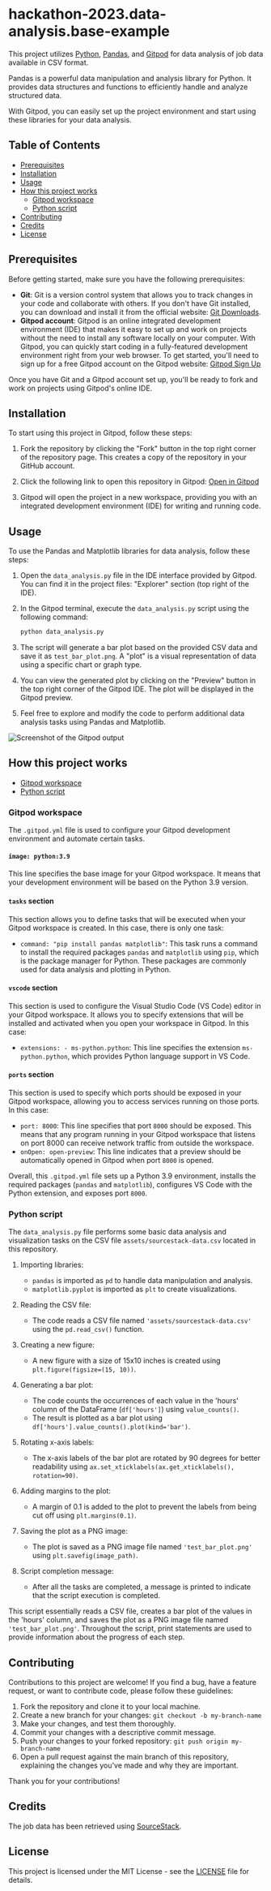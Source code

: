 # hackathon-2023.data-analysis.base-example

This project utilizes [Python](https://www.python.org/), [Pandas](https://pandas.pydata.org/), and [Gitpod](https://www.gitpod.io/) for data analysis of job data available in CSV format.

Pandas is a powerful data manipulation and analysis library for Python. It provides data structures and functions to efficiently handle and analyze structured data.

With Gitpod, you can easily set up the project environment and start using these libraries for your data analysis.

## Table of Contents

- [Prerequisites](#prerequisites)
- [Installation](#installation)
- [Usage](#usage)
- [How this project works](#how-this-project-works)
   - [Gitpod workspace](#gitpod-workspace)
   - [Python script](#python-script)
- [Contributing](#contributing)
- [Credits](#credits)
- [License](#license)

## Prerequisites

Before getting started, make sure you have the following prerequisites:

- **Git**: Git is a version control system that allows you to track changes in your code and collaborate with others. If you don't have Git installed, you can download and install it from the official website: [Git Downloads](https://git-scm.com/downloads).
- **Gitpod account**: Gitpod is an online integrated development environment (IDE) that makes it easy to set up and work on projects without the need to install any software locally on your computer. With Gitpod, you can quickly start coding in a fully-featured development environment right from your web browser. To get started, you'll need to sign up for a free Gitpod account on the Gitpod website: [Gitpod Sign Up](https://www.gitpod.io/)

Once you have Git and a Gitpod account set up, you'll be ready to fork and work on projects using Gitpod's online IDE.

## Installation

To start using this project in Gitpod, follow these steps:

1. Fork the repository by clicking the "Fork" button in the top right corner of the repository page. This creates a copy of the repository in your GitHub account.

2. Click the following link to open this repository in Gitpod: [Open in Gitpod](https://gitpod.io/#https://github.com/shesharpnl/hackathon-2023.data-analysis.base-example)

3. Gitpod will open the project in a new workspace, providing you with an integrated development environment (IDE) for writing and running code.

## Usage

To use the Pandas and Matplotlib libraries for data analysis, follow these steps:

1. Open the `data_analysis.py` file in the IDE interface provided by Gitpod. You can find it in the project files: "Explorer" section (top right of the IDE).

2. In the Gitpod terminal, execute the `data_analysis.py` script using the following command:

   ```bash
   python data_analysis.py
   ```

3. The script will generate a bar plot based on the provided CSV data and save it as `test_bar_plot.png`. A "plot" is a visual representation of data using a specific chart or graph type.

4. You can view the generated plot by clicking on the "Preview" button in the top right corner of the Gitpod IDE. The plot will be displayed in the Gitpod preview.

5. Feel free to explore and modify the code to perform additional data analysis tasks using Pandas and Matplotlib.

![Screenshot of the Gitpod output](images/gitpod-output-screenshot.png)

## How this project works

- [Gitpod workspace](#gitpod-workspace)
- [Python script](#python-script)

### Gitpod workspace

The `.gitpod.yml` file is used to configure your Gitpod development environment and automate certain tasks.

#### `image: python:3.9`
This line specifies the base image for your Gitpod workspace. It means that your development environment will be based on the Python 3.9 version.

#### `tasks` section
This section allows you to define tasks that will be executed when your Gitpod workspace is created. In this case, there is only one task:

- `command: "pip install pandas matplotlib"`: This task runs a command to install the required packages `pandas` and `matplotlib` using `pip`, which is the package manager for Python. These packages are commonly used for data analysis and plotting in Python.

#### `vscode` section
This section is used to configure the Visual Studio Code (VS Code) editor in your Gitpod workspace. It allows you to specify extensions that will be installed and activated when you open your workspace in Gitpod. In this case:

- `extensions: - ms-python.python`: This line specifies the extension `ms-python.python`, which provides Python language support in VS Code.

#### `ports` section
This section is used to specify which ports should be exposed in your Gitpod workspace, allowing you to access services running on those ports. In this case:

- `port: 8000`: This line specifies that port `8000` should be exposed. This means that any program running in your Gitpod workspace that listens on port 8000 can receive network traffic from outside the workspace. 
- `onOpen: open-preview`: This line indicates that a preview should be automatically opened in Gitpod when port `8000` is opened. 

Overall, this `.gitpod.yml` file sets up a Python 3.9 environment, installs the required packages (`pandas` and `matplotlib`), configures VS Code with the Python extension, and exposes port `8000`.

### Python script

The `data_analysis.py` file performs some basic data analysis and visualization tasks on the CSV file `assets/sourcestack-data.csv` located in this repository.

1. Importing libraries:
   - `pandas` is imported as `pd` to handle data manipulation and analysis.
   - `matplotlib.pyplot` is imported as `plt` to create visualizations.

2. Reading the CSV file:
   - The code reads a CSV file named `'assets/sourcestack-data.csv'` using the `pd.read_csv()` function.

3. Creating a new figure:
   - A new figure with a size of 15x10 inches is created using `plt.figure(figsize=(15, 10))`.

4. Generating a bar plot:
   - The code counts the occurrences of each value in the 'hours' column of the DataFrame (`df['hours']`) using `value_counts()`.
   - The result is plotted as a bar plot using `df['hours'].value_counts().plot(kind='bar')`.

5. Rotating x-axis labels:
   - The x-axis labels of the bar plot are rotated by 90 degrees for better readability using `ax.set_xticklabels(ax.get_xticklabels(), rotation=90)`.

6. Adding margins to the plot:
   - A margin of 0.1 is added to the plot to prevent the labels from being cut off using `plt.margins(0.1)`.

7. Saving the plot as a PNG image:
   - The plot is saved as a PNG image file named `'test_bar_plot.png'` using `plt.savefig(image_path)`.

8. Script completion message:
   - After all the tasks are completed, a message is printed to indicate that the script execution is completed.

This script essentially reads a CSV file, creates a bar plot of the values in the 'hours' column, and saves the plot as a PNG image file named `'test_bar_plot.png'`. Throughout the script, print statements are used to provide information about the progress of each step.

## Contributing

Contributions to this project are welcome! If you find a bug, have a feature request, or want to contribute code, please follow these guidelines:

1. Fork the repository and clone it to your local machine.
2. Create a new branch for your changes: `git checkout -b my-branch-name`
3. Make your changes, and test them thoroughly.
4. Commit your changes with a descriptive commit message.
5. Push your changes to your forked repository: `git push origin my-branch-name`
6. Open a pull request against the main branch of this repository, explaining the changes you've made and why they are important.

Thank you for your contributions!

## Credits

The job data has been retrieved using [SourceStack](https://sourcestack.co).

## License

This project is licensed under the MIT License - see the [LICENSE](LICENSE) file for details.

